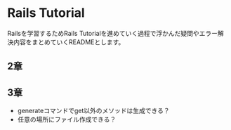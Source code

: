 # Rails Tutorial

Railsを学習するためRails Tutorialを進めていく過程で浮かんだ疑問やエラー解決内容をまとめていくREADMEとします。

## 2章

## 3章
- generateコマンドでget以外のメソッドは生成できる？
- 任意の場所にファイル作成できる？
